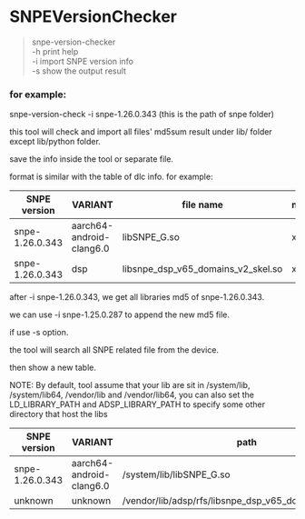 # SNPEVersionChecker

> snpe-version-checker  
>    -h print help  
>    -i import SNPE version info  
>    -s show the output result  

 

### for example:

snpe-version-check -i snpe-1.26.0.343 (this is the path of snpe folder)

this tool will check and import all files' md5sum result under lib/ folder except lib/python folder.

save the info inside the tool or separate file.

format is similar  with the table of dlc info. for example:

 
|SNPE version|	VARIANT	|file name	|md5sum|  
| ------ | ------ | ------ | ---|
|snpe-1.26.0.343	|aarch64-android-clang6.0|	libSNPE_G.so	|xxxx|
snpe-1.26.0.343	|dsp|	libsnpe_dsp_v65_domains_v2_skel.so|	xxxx
 

after -i snpe-1.26.0.343, we get all libraries md5 of snpe-1.26.0.343.

we can use -i snpe-1.25.0.287 to append the new md5 file.

 

if use -s option.

the tool will search all SNPE related file from the device.

then show a new table.

NOTE: By default, tool assume that your lib are sit in /system/lib, /system/lib64, /vendor/lib and /vendor/lib64, 
you can also set the LD_LIBRARY_PATH and ADSP_LIBRARY_PATH to specify some other directory that host the libs

SNPE version|	VARIANT|	path	|md5sum
--|--|--|--
snpe-1.26.0.343|	aarch64-android-clang6.0	|/system/lib/libSNPE_G.so	|xxxx
unknown|	unknown	|/vendor/lib/adsp/rfs/libsnpe_dsp_v65_domains_v2_skel.so|	xxxx
